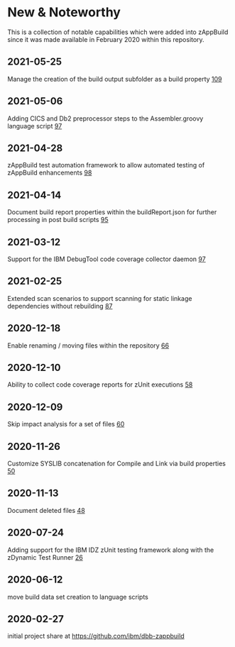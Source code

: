 # New & Noteworthy

This is a collection of notable capabilities which were added into zAppBuild since it was made available in February 2020 within this repository.


## 2021-05-25
Manage the creation of the build output subfolder as a build property [109](https://github.com/IBM/dbb-zappbuild/pull/109)


## 2021-05-06
Adding CICS and Db2 preprocessor steps to the Assembler.groovy language script [97](https://github.com/IBM/dbb-zappbuild/pull/97)


## 2021-04-28
zAppBuild test automation framework to allow automated testing of zAppBuild enhancements [98](https://github.com/IBM/dbb-zappbuild/pull/98)


## 2021-04-14
Document build report properties within the buildReport.json for further processing in post build scripts [95](https://github.com/IBM/dbb-zappbuild/pull/95)


## 2021-03-12
Support for the IBM DebugTool code coverage collector daemon [97](https://github.com/IBM/dbb-zappbuild/pull/97)


## 2021-02-25
Extended scan scenarios to support scanning for static linkage dependencies without rebuilding [87](https://github.com/IBM/dbb-zappbuild/pull/87)


## 2020-12-18
Enable renaming / moving files within the repository [](https://github.com/IBM/dbb-zappbuild/pull/63) [66](https://github.com/IBM/dbb-zappbuild/pull/66)


## 2020-12-10
Ability to collect code coverage reports for zUnit executions [58](https://github.com/IBM/dbb-zappbuild/pull/58)


## 2020-12-09
Skip impact analysis for a set of files [60](https://github.com/IBM/dbb-zappbuild/pull/60) 


## 2020-11-26
Customize SYSLIB concatenation for Compile and Link via build properties [50](https://github.com/IBM/dbb-zappbuild/pull/50)


## 2020-11-13
Document deleted files [48](https://github.com/IBM/dbb-zappbuild/pull/48)


## 2020-07-24
Adding support for the IBM IDZ zUnit testing framework along with the zDynamic Test Runner [26](https://github.com/IBM/dbb-zappbuild/pull/26)


## 2020-06-12
move build data set creation to language scripts [](https://github.com/IBM/dbb-zappbuild/commit/be82dbf6db933ec87813628d20b743da8e054599)

## 2020-02-27
initial project share at https://github.com/ibm/dbb-zappbuild 

